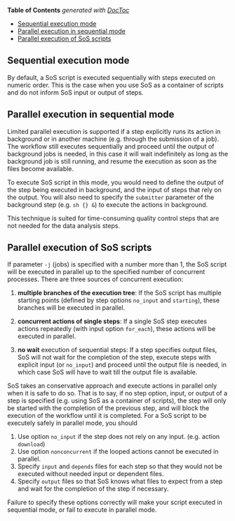 <!-- START doctoc generated TOC please keep comment here to allow auto update -->
<!-- DON'T EDIT THIS SECTION, INSTEAD RE-RUN doctoc TO UPDATE -->
**Table of Contents**  *generated with [DocToc](https://github.com/thlorenz/doctoc)*

- [Sequential execution mode](#sequential-execution-mode)
- [Parallel execution in sequential mode](#parallel-execution-in-sequential-mode)
- [Parallel execution of SoS scripts](#parallel-execution-of-sos-scripts)

<!-- END doctoc generated TOC please keep comment here to allow auto update -->

## Sequential execution mode

By default, a SoS script is executed sequentially with steps executed on numeric order. This is the case when
you use SoS as a container of scripts and do not inform SoS input or output of steps.

## Parallel execution in sequential mode

Limited parallel execution is supported if a step explicitly runs its action in background or in another machine
(e.g. through the submission of a job). The workflow still executes sequentially and proceed until the output of
background jobs is needed, in this case it will wait indefinitely as long as the background job is still running,
and resume the execution as soon as the files become available.

To execute SoS script in this mode, you would need to define the output of the step being executed in background,
and the input of steps that rely on the output. You will also need to specify the `submitter` parameter of the background
step (e.g. `sh {} &`) to execute the actions in background.

This technique is suited for time-consuming quality control steps that are not needed for the data analysis steps.


## Parallel execution of SoS scripts

If parameter `-j` (jobs) is specified with a number more than 1, the SoS script will be executed in parallel
up to the specified number of concurrent processes. There are three sources of concurrent execution:

1. **multiple branches of the execution tree**: If the SoS script has multiple starting points (defined by step options
	`no_input` and `starting`), these branches will be executed in parallel.

2. **concurrent actions of single steps**: If a single SoS step executes actions repeatedly (with input option 
	`for_each`), these actions will be executed in parallel.

3. **no wait** execution of sequential steps: If a step specifies output files, SoS will not wait for the
   completion of the step, execute steps with explicit input (or `no_input`) and proceed until the output file
   is needed, in which case SoS will have to wait till the output file is available.

SoS takes an conservative approach and execute actions in parallel only when it is safe to do so. That is 
to say, if no step option, input, or output of a step is specified (e.g. using SoS as a container of scripts),
the step will only be started with the completion of the previous step, and will block the execution of the
workflow until it is completed. For a SoS script to be executely safely in parallel mode, you should

1. Use option `no_input` if the step does not rely on any input. (e.g. action `download`)
2. Use option `nonconcurrent` if the looped actions cannot be executed in parallel.
4. Specify `input` and `depends` files for each step so that they would not be executed
  without needed input or dependent files.
5. Specify `output` files so that SoS knows what files to expect from a step and wait for the
  completion of the step if necessary.

Failure to specify these options correctly will make your script executed in sequential mode, or
fail to execute in parallel mode.


